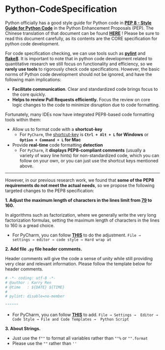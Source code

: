 # Python-CodeSpecification

Python officially has a good style guide for Python code in [**PEP 8 - Style Guide for Python Code**](https://peps.python.org/pep-0008/) in the Python Enhancement Proposals (PEP). The Chinese translation of that document can be found [**HERE**](https://www.cnblogs.com/bymo/p/9567140.html) ! Please be sure to read this document carefully, as its contents are the CORE specification for python code development.

For code specification checking, we can use tools such as [**pylint**](https://zhuanlan.zhihu.com/p/364594654) and [**flake8**](https://github.com/pycqa/flake8). It is important to note that in python code development related to quantitative research we still focus on functionality and efficiency, so we **rarely use tools** to rigorously check code specifications. However, the basic norms of Python code development should not be ignored, and have the following main implications:

- **Facilitate communication**. Clear and standardized code brings focus to the core quickly.
- **Helps to review Pull Requests efficiently.** Focus the review on core logic changes to the code to minimize disruption due to code formatting.

Fortunately, many IDEs now have integrated PEP8-based code formatting tools within them:

- Allow us to format code with a **shortcut-key** 
  - For `PyCharm`, the [shortcut-key](https://blog.csdn.net/weixin_43250623/article/details/88829783) is **`Ctrl + Alt + L`  for Windows** or **`Option + Command + L` for Mac**
- Provide **real-time** code formatting **detection**
  - For `PyCharm`, it **displays PEP8-compliant comments** (usually a variety of wavy line hints) for non-standardized code, which you can follow on your own, or you can just use the shortcut keys mentioned above.

---

However, in our previous research work, we found that **some of the PEP8 requirements do not meet the actual needs**, so we propose the following targeted changes to the PEP8 specification:

**1. Adjust the maximum length of characters in the lines limit from [79](https://peps.python.org/pep-0008/#maximum-line-length) to 160.**

In algorithms such as factorization, where we generally write the very long factorization formulas, setting the maximum length of characters in the lines to 160 is a gread choice.

- For PyCharm, you can follow [**THIS**](https://blog.csdn.net/qq_38486203/article/details/126409118) to do the adjustment. `File → settings → editor → code style → Hard wrap at`

**2. Add file `.py` file header comments.**

Header comments will give the code a sense of unity while still providing very clear and relevant information. Please follow the template below for header comments.

```python
# -*- coding: utf-8 -*-
# @author : Karry Ren
# @time   : ${DATE} ${TIME}
#
# pylint: disable=no-member

""""""
```

- For PyCharm, you can follow [**THIS**](https://zhuanlan.zhihu.com/p/113896445) to add. `File → Settings →  Editor →  Code Style → File and Code Templates →  Python Script`

**3. About Strings.**

- Just use the `f""` to format all variables rather than `""%` or `"".format`
- Please use the `""` rather than `''`

